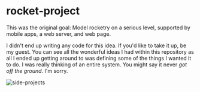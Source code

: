 # rocket-project

This was the original goal: 
Model rocketry on a serious level, supported by mobile apps, a web server, and web page.

I didn't end up writing any code for this idea. If you'd like to take it up, be my guest. You can see all the wonderful ideas I had within this repository as all I 
ended up getting around to was defining some of the things I wanted it to do. I was really thinking of an entire system. You might say it never *got off the ground*.
I'm sorry. 

![side-projects](https://user-images.githubusercontent.com/33107324/133371042-9a9e9544-db96-47a2-8995-7241a1e31928.jpeg)
